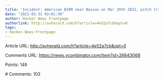 ```yaml
---
title: 'Incident: American B38M near Nassau on Mar 29th 2021, pitch trim issue/failure'
date: "2021-03-31 03:01:30"
author: Hacker News Frontpage
authorlink: http://avherald.com/h?article=4e52a7cb&opt=0
tags:
- Hacker-News-Frontpage
---
```


<p>Article URL: <a href="http://avherald.com/h?article=4e52a7cb&opt=0">http://avherald.com/h?article=4e52a7cb&opt=0</a></p>
<p>Comments URL: <a href="https://news.ycombinator.com/item?id=26643068">https://news.ycombinator.com/item?id=26643068</a></p>
<p>Points: 149</p>
<p># Comments: 103</p>
